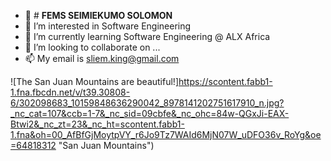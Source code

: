 - 👋 # **FEMS SEIMIEKUMO SOLOMON**
- 👀 I’m interested in Software Engineering
- 🌱 I’m currently learning Software Engineering @ ALX Africa
- 💞️ I’m looking to collaborate on ...
- 📫 My email is sliem.king@gmail.com

<!---
mrfems is a ✨ special ✨ repository because its `README.md` (this file) appears on your GitHub profile.
You can click the Preview link to take a look at your changes.
--->

![The San Juan Mountains are beautiful!]https://scontent.fabb1-1.fna.fbcdn.net/v/t39.30808-6/302098683_10159848636290042_8978141202751617910_n.jpg?_nc_cat=107&ccb=1-7&_nc_sid=09cbfe&_nc_ohc=84w-QGxJi-EAX-Btwi2&_nc_zt=23&_nc_ht=scontent.fabb1-1.fna&oh=00_AfBfGjMoytpVY_r6Jo9Tz7WAId6MjN07W_uDFO36v_RoYg&oe=64818312 "San Juan Mountains")
